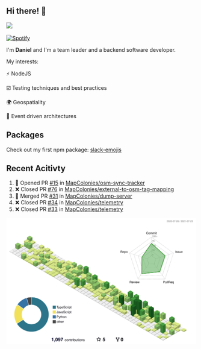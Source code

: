 ## Hi there! 👋

<p>
  <img src="https://github-readme-stats.vercel.app/api?username=syncush&theme=tokyonight">
</p>

[![Spotify](https://novatorem-rust.vercel.app/api/spotify)](https://open.spotify.com/user/syncush)

I'm **Daniel** and I'm a team leader and a backend software developer.

My interests:

⚡ NodeJS

☑️ Testing techniques and best practices

🌍 Geospatiality

🧠 Event driven architectures

## Packages
Check out my first npm package: [slack-emojis](https://www.npmjs.com/package/slack-emojis)

## Recent Acitivty
<!--START_SECTION:activity-->
1. 💪 Opened PR [#15](https://github.com/MapColonies/osm-sync-tracker/pull/15) in [MapColonies/osm-sync-tracker](https://github.com/MapColonies/osm-sync-tracker)
2. ❌ Closed PR [#76](https://github.com/MapColonies/external-to-osm-tag-mapping/pull/76) in [MapColonies/external-to-osm-tag-mapping](https://github.com/MapColonies/external-to-osm-tag-mapping)
3. 🎉 Merged PR [#31](https://github.com/MapColonies/dump-server/pull/31) in [MapColonies/dump-server](https://github.com/MapColonies/dump-server)
4. ❌ Closed PR [#34](https://github.com/MapColonies/telemetry/pull/34) in [MapColonies/telemetry](https://github.com/MapColonies/telemetry)
5. ❌ Closed PR [#33](https://github.com/MapColonies/telemetry/pull/33) in [MapColonies/telemetry](https://github.com/MapColonies/telemetry)
<!--END_SECTION:activity-->

![contrib](./profile-3d-contrib/profile-green-animate.svg)
